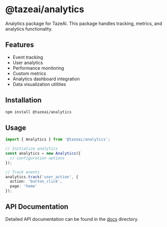 # @tazeai/analytics

Analytics package for TazeAI. This package handles tracking, metrics, and analytics functionality.

## Features

- Event tracking
- User analytics
- Performance monitoring
- Custom metrics
- Analytics dashboard integration
- Data visualization utilities

## Installation

```bash
npm install @tazeai/analytics
```

## Usage

```typescript
import { Analytics } from '@tazeai/analytics';

// Initialize analytics
const analytics = new Analytics({
  // configuration options
});

// Track events
analytics.track('user_action', {
  action: 'button_click',
  page: 'home'
});
```

## API Documentation

Detailed API documentation can be found in the [docs](./docs) directory. 
